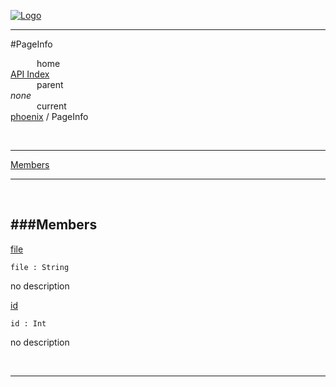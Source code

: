 
[![Logo](../../images/logo.png)](../../index.html)

---

#PageInfo


&emsp;&emsp;&emsp;home   
[API Index](../../api/index.html#phoenix)   
&emsp;&emsp;&emsp;parent    
_none_   
&emsp;&emsp;&emsp;current    
[phoenix](./) / PageInfo

<br/>

---


[Members](#Members)   


---

&nbsp;   

<a class="lift" name="Members" ></a>
###Members   
---
<a class="lift" name="file" href="#file">file</a>



`file : String`

<span class="small_desc_flat"> no description </span>   

<a class="lift" name="id" href="#id">id</a>



`id : Int`

<span class="small_desc_flat"> no description </span>   



&nbsp;
&nbsp;
&nbsp;

---  


&nbsp;   
&nbsp;   